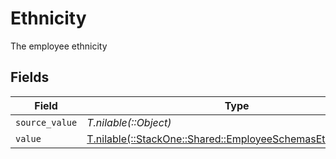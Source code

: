 # Ethnicity

The employee ethnicity


## Fields

| Field                                                                                                                | Type                                                                                                                 | Required                                                                                                             | Description                                                                                                          |
| -------------------------------------------------------------------------------------------------------------------- | -------------------------------------------------------------------------------------------------------------------- | -------------------------------------------------------------------------------------------------------------------- | -------------------------------------------------------------------------------------------------------------------- |
| `source_value`                                                                                                       | *T.nilable(::Object)*                                                                                                | :heavy_minus_sign:                                                                                                   | N/A                                                                                                                  |
| `value`                                                                                                              | [T.nilable(::StackOne::Shared::EmployeeSchemasEthnicityValue)](../../models/shared/employeeschemasethnicityvalue.md) | :heavy_minus_sign:                                                                                                   | N/A                                                                                                                  |